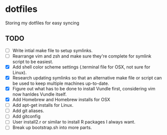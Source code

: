 dotfiles
========

Storing my dotfiles for easy syncing

## TODO

- [ ] Write intial make file to setup symlinks.
- [ ] Rearrange vim and zsh and make sure they're complete for symlink script to be easiest.
- [X] Add shell color scheme settings (.terminal file for OSX, not sure for Linux).
- [x] Research updating symlinks so that an alternative make file or script can be used to keep multiple machines up-to-date.
- [X] Figure out what has to be done to install Vundle first, considering vim now hanldes Vundle itself.
- [x] Add Homebrew and Homebrew installs for OSX
- [ ] Add apt-get installs for Linux.
- [ ] Add git aliases.
- [ ] Add gitconfig
- [ ] User install2.r or similar to install R packages I always want.
- [ ] Break up bootstrap.sh into more parts.
